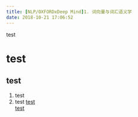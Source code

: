 ```yaml
---
title: [NLP/OXFORDxDeep Mind]1. 词向量与词汇语义学
date: 2018-10-21 17:06:52
---
```



test
# test
## test
1. test
2. test
[test](www.baidu.com)<br>
[test](www.bilibili.com)
